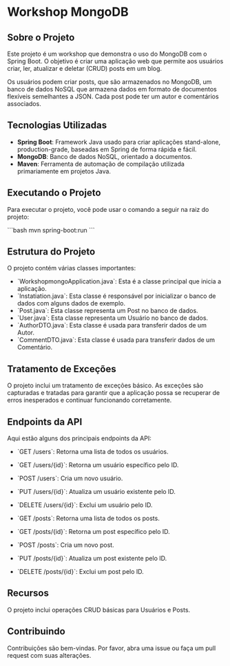 
# Workshop MongoDB

## Sobre o Projeto

Este projeto é um workshop que demonstra o uso do MongoDB com o Spring Boot. O objetivo é criar uma aplicação web que permite aos usuários criar, ler, atualizar e deletar (CRUD) posts em um blog.

Os usuários podem criar posts, que são armazenados no MongoDB, um banco de dados NoSQL que armazena dados em formato de documentos flexíveis semelhantes a JSON. Cada post pode ter um autor e comentários associados.

## Tecnologias Utilizadas

- **Spring Boot**: Framework Java usado para criar aplicações stand-alone, production-grade, baseadas em Spring de forma rápida e fácil.
- **MongoDB**: Banco de dados NoSQL, orientado a documentos.
- **Maven**: Ferramenta de automação de compilação utilizada primariamente em projetos Java.

## Executando o Projeto

Para executar o projeto, você pode usar o comando a seguir na raiz do projeto:

\`\`\`bash
mvn spring-boot:run
\`\`\`

## Estrutura do Projeto

O projeto contém várias classes importantes:

- \`WorkshopmongoApplication.java\`: Esta é a classe principal que inicia a aplicação.
- \`Instatiation.java\`: Esta classe é responsável por inicializar o banco de dados com alguns dados de exemplo.
- \`Post.java\`: Esta classe representa um Post no banco de dados.
- \`User.java\`: Esta classe representa um Usuário no banco de dados.
- \`AuthorDTO.java\`: Esta classe é usada para transferir dados de um Autor.
- \`CommentDTO.java\`: Esta classe é usada para transferir dados de um Comentário.

## Tratamento de Exceções

O projeto inclui um tratamento de exceções básico. As exceções são capturadas e tratadas para garantir que a aplicação possa se recuperar de erros inesperados e continuar funcionando corretamente.

## Endpoints da API

Aqui estão alguns dos principais endpoints da API:

- \`GET /users\`: Retorna uma lista de todos os usuários.
- \`GET /users/{id}\`: Retorna um usuário específico pelo ID.
- \`POST /users\`: Cria um novo usuário.
- \`PUT /users/{id}\`: Atualiza um usuário existente pelo ID.
- \`DELETE /users/{id}\`: Exclui um usuário pelo ID.

- \`GET /posts\`: Retorna uma lista de todos os posts.
- \`GET /posts/{id}\`: Retorna um post específico pelo ID.
- \`POST /posts\`: Cria um novo post.
- \`PUT /posts/{id}\`: Atualiza um post existente pelo ID.
- \`DELETE /posts/{id}\`: Exclui um post pelo ID.

## Recursos

O projeto inclui operações CRUD básicas para Usuários e Posts.

## Contribuindo

Contribuições são bem-vindas. Por favor, abra uma issue ou faça um pull request com suas alterações.
